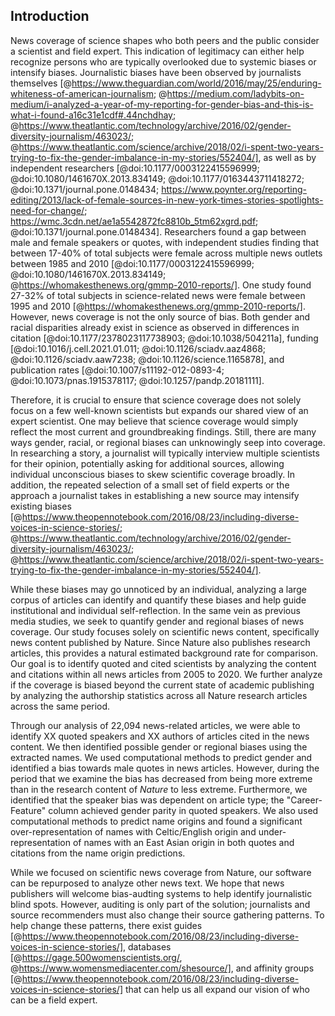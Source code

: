 ## Introduction
 
News coverage of science shapes who both peers and the public consider a scientist and field expert.
This indication of legitimacy can either help recognize persons who are typically overlooked due to systemic biases or intensify biases.
Journalistic biases have been observed by journalists themselves [@https://www.theguardian.com/world/2016/may/25/enduring-whiteness-of-american-journalism; @https://medium.com/ladybits-on-medium/i-analyzed-a-year-of-my-reporting-for-gender-bias-and-this-is-what-i-found-a16c31e1cdf#.44nchdhay; @https://www.theatlantic.com/technology/archive/2016/02/gender-diversity-journalism/463023/; @https://www.theatlantic.com/science/archive/2018/02/i-spent-two-years-trying-to-fix-the-gender-imbalance-in-my-stories/552404/], as well as by independent researchers [@doi:10.1177/0003122415596999; @doi:10.1080/1461670X.2013.834149; @doi:10.1177/0163443711418272; @doi:10.1371/journal.pone.0148434; https://www.poynter.org/reporting-editing/2013/lack-of-female-sources-in-new-york-times-stories-spotlights-need-for-change/; https://wmc.3cdn.net/ae1a5542872fc8810b_5tm62xgrd.pdf; @doi:10.1371/journal.pone.0148434].
Researchers found a gap between male and female speakers or quotes, with independent studies finding that between 17-40% of total subjects were female across multiple news outlets between 1985 and 2010 [@doi:10.1177/0003122415596999; @doi:10.1080/1461670X.2013.834149; @https://whomakesthenews.org/gmmp-2010-reports/].
One study found 27-32% of total subjects in science-related news were female between 1995 and 2010 [@https://whomakesthenews.org/gmmp-2010-reports/].
However, news coverage is not the only source of bias.
Both gender and racial disparities already exist in science as observed in differences in citation [@doi:10.1177/2378023117738903; @doi:10.1038/504211a], funding [@doi:10.1016/j.cell.2021.01.011; @doi:10.1126/sciadv.aaz4868; @doi:10.1126/sciadv.aaw7238; @doi:10.1126/science.1165878], and publication rates [@doi:10.1007/s11192-012-0893-4; @doi:10.1073/pnas.1915378117; @doi:10.1257/pandp.20181111].
 
Therefore, it is crucial to ensure that science coverage does not solely focus on a few well-known scientists but expands our shared view of an expert scientist.
One may believe that science coverage would simply reflect the most current and groundbreaking findings. 
Still, there are many ways gender, racial, or regional biases can unknowingly seep into coverage.
In researching a story, a journalist will typically interview multiple scientists for their opinion, potentially asking for additional sources, allowing individual unconscious biases to skew scientific coverage broadly.
In addition, the repeated selection of a small set of field experts or the approach a journalist takes in establishing a new source may intensify existing biases [@https://www.theopennotebook.com/2016/08/23/including-diverse-voices-in-science-stories/; @https://www.theatlantic.com/technology/archive/2016/02/gender-diversity-journalism/463023/; @https://www.theatlantic.com/science/archive/2018/02/i-spent-two-years-trying-to-fix-the-gender-imbalance-in-my-stories/552404/].
 
While these biases may go unnoticed by an individual, analyzing a large corpus of articles can identify and quantify these biases and help guide institutional and individual self-reflection.
In the same vein as previous media studies, we seek to quantify gender and regional biases of news coverage.
Our study focuses solely on scientific news content, specifically news content published by Nature.
Since Nature also publishes research articles, this provides a natural estimated background rate for comparison.
Our goal is to identify quoted and cited scientists by analyzing the content and citations within all news articles from 2005 to 2020.
We further analyze if the coverage is biased beyond the current state of academic publishing by analyzing the authorship statistics across all Nature research articles across the same period.
 
Through our analysis of 22,094 news-related articles, we were able to identify XX quoted speakers and XX authors of articles cited in the news content.
We then identified possible gender or regional biases using the extracted names.
We used computational methods to predict gender and identified a bias towards male quotes in news articles.
However, during the period that we examine the bias has decreased from being more extreme than in the research content of _Nature_ to less extreme.
Furthermore, we identified that the speaker bias was dependent on article type; the "Career-Feature" column achieved gender parity in quoted speakers.
We also used computational methods to predict name origins and found a significant over-representation of names with Celtic/English origin and under-representation of names with an East Asian origin in both quotes and citations from the name origin predictions.
 
While we focused on scientific news coverage from Nature, our software can be repurposed to analyze other news text.
We hope that news publishers will welcome bias-audting systems to help identify journalistic blind spots.
However, auditing is only part of the solution; journalists and source recommenders must also change their source gathering patterns.
To help change these patterns, there exist guides [@https://www.theopennotebook.com/2016/08/23/including-diverse-voices-in-science-stories/], databases [@https://gage.500womenscientists.org/, @https://www.womensmediacenter.com/shesource/], and affinity groups [@https://www.theopennotebook.com/2016/08/23/including-diverse-voices-in-science-stories/] that can help us all expand our vision of who can be a field expert.

